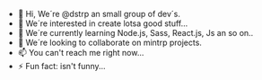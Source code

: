 - 👋 Hi, We´re @dstrp an small group of dev´s.
- 👀 We´re interested in create lotsa good stuff...
- 🌱 We´re currently learning Node.js, Sass, React.js, Js an so on..
- 💞️ We´re looking to collaborate on mintrp projects.
- 📫 You can't reach me right now...
- ⚡ Fun fact: isn't funny...

<!---
dstrp/dstrp is a ✨ special ✨ repository because its `README.md` (this file) appears on your GitHub profile.
You can click the Preview link to take a look at your changes.
--->
